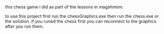 this chess game i did as part of the lessons in magshimim.

to use this project first run the chessGraphics.exe then run the chess.exe or the solution. 
if you runed the chess first you can reconnect to the graphics after you run them.